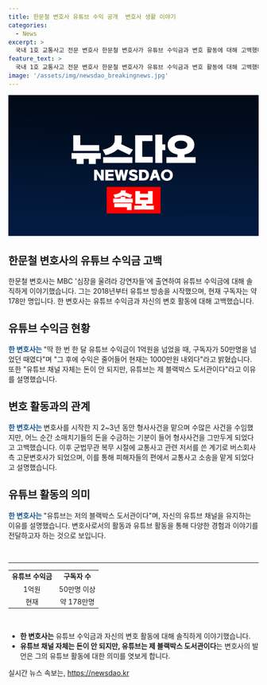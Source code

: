 ```yaml
---
title: 한문철 변호사 유튜브 수익 공개  변호사 생활 이야기
categories:
  - News
excerpt: >
  국내 1호 교통사고 전문 변호사 한문철 변호사가 유튜브 수익금과 변호 활동에 대해 고백했다. 유튜브로 100억이 아닌 10억 정도를 벌었으며, 한 때 1억을 벌었을 때는 50만명 구독자였다. 현재 구독자는 178만명으로, 수익은 1000만원 정도다. 변호 활동에 대해 회고하며, 도서관처럼 느끼는 유튜브 채널을 계속 이어간다고 밝힌 그의 이야기가 사람들의 이목을 끈다.
feature_text: >
  국내 1호 교통사고 전문 변호사 한문철 변호사가 유튜브 수익금과 변호 활동에 대해 고백했다. 유튜브로 100억이 아닌 10억 정도를 벌었으며, 한 때 1억을 벌었을 때는 50만명 구독자였다. 현재 구독자는 178만명으로, 수익은 1000만원 정도다. 변호 활동에 대해 회고하며, 도서관처럼 느끼는 유튜브 채널을 계속 이어간다고 밝힌 그의 이야기가 사람들의 이목을 끈다.
image: '/assets/img/newsdao_breakingnews.jpg'
---
```


<p><img src="/assets/img/newsdao_breakingnews.jpg" alt="pcversion 속보" /></p>

<h2 data-ke-size="size26">한문철 변호사의 유튜브 수익금 고백</h2>

<p data-ke-size="size16">한문철 변호사는 MBC '심장을 울려라 강연자들'에 출연하여 유튜브 수익금에 대해 솔직하게 이야기했습니다. 그는 2018년부터 유튜브 방송을 시작했으며, 현재 구독자는 약 178만 명입니다. 한 변호사는 유튜브 수익금과 자신의 변호 활동에 대해 고백했습니다.</p>

<h2 data-ke-size="size24">유튜브 수익금 현황</h2>

<p data-ke-size="size16"><b><span style="color: #1a5490;">한 변호사는 </span></b>"딱 한 번 한 달 유튜브 수익금이 1억원을 넘었을 때, 구독자가 50만명을 넘었던 때였다"며 "그 후에 수익은 줄어들어 현재는 1000만원 내외다"라고 밝혔습니다. 또한 "유튜브 채널 자체는 돈이 안 되지만, 유튜브는 제 블랙박스 도서관이다"라고 이유를 설명했습니다.</p>

<h2 data-ke-size="size24">변호 활동과의 관계</h2>

<p data-ke-size="size16"><b><span style="color: #1a5490;">한 변호사는 </span></b>변호사를 시작한 지 2~3년 동안 형사사건을 맡으며 수많은 사건을 수임했지만, 어느 순간 소매치기들의 돈을 수금하는 기분이 들어 형사사건을 그만두게 되었다고 고백했습니다. 이후 군법무관 복무 시절에 교통사고 관련 저서를 쓴 계기로 버스회사 측 고문변호사가 되었으며, 이를 통해 피해자들의 편에서 교통사고 소송을 맡게 되었다고 설명했습니다.</p>

<h2 data-ke-size="size24">유튜브 활동의 의미</h2>

<p data-ke-size="size16"><b><span style="color: #1a5490;">한 변호사는 </span></b>"유튜브는 저의 블랙박스 도서관이다"며, 자신의 유튜브 채널을 유지하는 이유를 설명했습니다. 변호사로서의 활동과 유튜브 활동을 통해 다양한 경험과 이야기를 전달하고자 하는 것으로 보입니다. </p>

<p data-ke-size="size16">&nbsp;</p>

<hr>

<table>
    <tbody>
        <tr>
            <td style="text-align: center; height: 17px;"><b>유튜브 수익금</b></td>
            <td style="text-align: center; height: 17px;"><b>구독자 수</b></td>
        </tr>
        <tr>
            <td style="text-align: center; height: 17px;">1억원</td>
            <td style="text-align: center; height: 17px;">50만명 이상</td>
        </tr>
        <tr>
            <td style="text-align: center; height: 17px;">현재</td>
            <td style="text-align: center; height: 17px;">약 178만명</td>
        </tr>
    </tbody>
</table>

<p data-ke-size="size16">&nbsp;</p>

<ul>
    <li><b>한 변호사는</b> 유튜브 수익금과 자신의 변호 활동에 대해 솔직하게 이야기했습니다.</li>
    <li><b>유튜브 채널 자체는 돈이 안 되지만, 유튜브는 제 블랙박스 도서관이다</b>는 변호사의 발언은 그의 유튜브 활동에 대한 의미를 엿보게 합니다.</li>
</ul>
실시간 뉴스 속보는, <a href="https://newsdao.kr" rel="dofollow">https://newsdao.kr</a>


